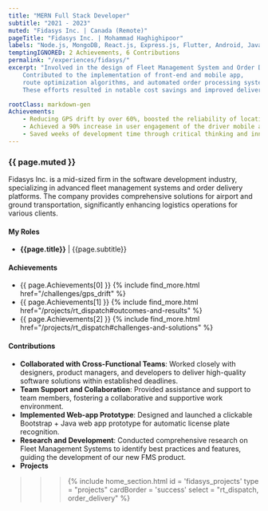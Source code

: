 ```yaml
---
title: "MERN Full Stack Developer"
subtitle: "2021 - 2023"
muted: "Fidasys Inc. | Canada (Remote)"
pageTitle: "Fidasys Inc. | Mohammad Haghighipoor" 
labels: "Node.js, MongoDB, React.js, Express.js, Flutter, Android, Java, GreenDao, Retrofit, GPS, BLE, HTML, JavaScript, CSS, Git, GitHub, Agile, Jira, Unit Test"
temptingIGNORED: 2 Achievements, 6 Contributions
permalink: "/experiences/fidasys/"
excerpt: "Involved in the design of Fleet Management System and Order Delivery,
    Contributed to the implementation of front-end and mobile app,
    route optimization algorithms, and automated order processing systems.
    These efforts resulted in notable cost savings and improved delivery timelines."

rootClass: markdown-gen
Achievements: 
    - Reducing GPS drift by over 60%, boosted the reliability of location-based features, and received positive feedback from users and stakeholders
    - Achieved a 90% increase in user engagement of the driver mobile app.
    - Saved weeks of development time through critical thinking and innovative problem-solving.
---
```


### {{ page.muted }}
Fidasys Inc. is a mid-sized firm in the software development industry, specializing in advanced fleet management systems and order delivery platforms. The company provides comprehensive solutions for airport and ground transportation, significantly enhancing logistics operations for various clients.

#### My Roles
- **{{page.title}}** &#124; {{page.subtitle}}

#### Achievements
- {{ page.Achievements[0] }} {% include find_more.html href="/challenges/gps_drift" %}
- {{ page.Achievements[1] }} {% include find_more.html href="/projects/rt_dispatch#outcomes-and-results" %}
- {{ page.Achievements[2] }} {% include find_more.html href="/projects/rt_dispatch#challenges-and-solutions" %}

#### Contributions
- **Collaborated with Cross-Functional Teams**: Worked closely with designers, product managers, and developers to deliver high-quality software solutions within established deadlines.
- **Team Support and Collaboration**: Provided assistance and support to team members, fostering a collaborative and supportive work environment.
- **Implemented Web-app Prototype**: Designed and launched a clickable Bootstrap + Java web app prototype for automatic license plate recognition.
- **Research and Development**: Conducted comprehensive research on Fleet Management Systems to identify best practices and features, guiding the development of our new FMS product.
- **Projects**
>>> {% include home_section.html 
        id = 'fidasys_projects'
        type = "projects"
        cardBorder = 'success'
        select = "rt_dispatch, order_delivery"
    %}